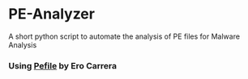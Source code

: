 # PE-Analyzer
A short python script to automate the analysis of PE files for Malware Analysis


### Using [Pefile](https://github.com/erocarrera/pefile) by Ero Carrera
